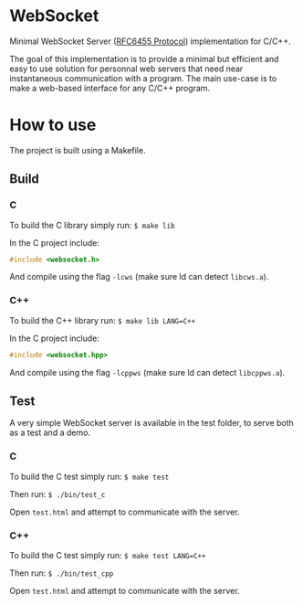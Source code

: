# WebSocket
Minimal WebSocket Server ([RFC6455 Protocol](https://datatracker.ietf.org/doc/html/rfc6455)) implementation for C/C++.

The goal of this implementation is to provide a minimal but efficient and easy to use solution for personnal web servers that need near instantaneous communication with a program. The main use-case is to make a web-based interface for any C/C++ program.

# How to use
The project is built using a Makefile.

## Build
### C
To build the C library simply run:
``` $ make lib ```

In the C project include:
```C
#include <websocket.h>
```
And compile using the flag `-lcws` (make sure ld can detect `libcws.a`).

### C++
To build the C++ library run:
``` $ make lib LANG=C++ ```

In the C project include:
```C++
#include <websocket.hpp>
```
And compile using the flag `-lcppws` (make sure ld can detect `libcppws.a`).

## Test
A very simple WebSocket server is available in the test folder, to serve both as a test and a demo.

### C
To build the C test simply run:
``` $ make test ```

Then run:
``` $ ./bin/test_c ```

Open `test.html` and attempt to communicate with the server.

### C++
To build the C test simply run:
``` $ make test LANG=C++ ```

Then run:
``` $ ./bin/test_cpp ```

Open `test.html` and attempt to communicate with the server.